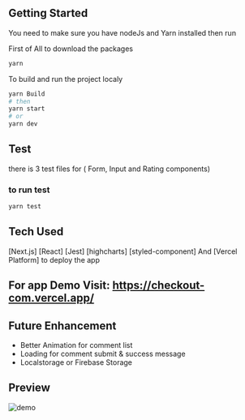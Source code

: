 
## Getting Started

You need to make sure you have nodeJs and Yarn installed
then run 

First of All to download the packages

```bash
yarn 
```

To build and run the project localy

```bash
yarn Build
# then
yarn start
# or
yarn dev
```

## Test
there is 3 test files for ( Form, Input and Rating components)

### to run test
```bash
yarn test
```


## Tech Used

[Next.js]
[React]
[Jest]
[highcharts]
[styled-component]
And 
[Vercel Platform] to deploy the app


## For app Demo Visit: https://checkout-com.vercel.app/

## Future Enhancement 
- Better Animation for comment list 
- Loading for comment submit & success message
- Localstorage or Firebase Storage



## Preview
![demo](https://user-images.githubusercontent.com/1196069/85235069-2cff3800-b423-11ea-8bb2-9dbeb53307d3.jpg)
